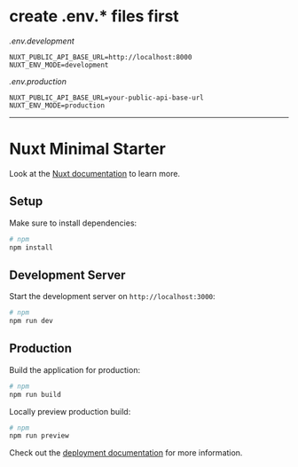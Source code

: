 # create .env.\* files first

_.env.development_

```
NUXT_PUBLIC_API_BASE_URL=http://localhost:8000
NUXT_ENV_MODE=development
```

_.env.production_

```
NUXT_PUBLIC_API_BASE_URL=your-public-api-base-url
NUXT_ENV_MODE=production
```

---

# Nuxt Minimal Starter

Look at the [Nuxt documentation](https://nuxt.com/docs/getting-started/introduction) to learn more.

## Setup

Make sure to install dependencies:

```bash
# npm
npm install
```

## Development Server

Start the development server on `http://localhost:3000`:

```bash
# npm
npm run dev
```

## Production

Build the application for production:

```bash
# npm
npm run build
```

Locally preview production build:

```bash
# npm
npm run preview
```

Check out the [deployment documentation](https://nuxt.com/docs/getting-started/deployment) for more information.
